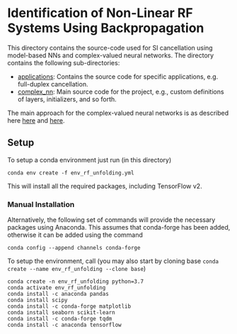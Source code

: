 # Identification of Non-Linear RF Systems Using Backpropagation

This directory contains the source-code used for SI cancellation using model-based NNs and complex-valued neural networks.
The directory contains the following sub-directories:

* [applications](./applications): Contains the source code for specific applications, e.g. full-duplex cancellation.
* [complex_nn](./complex_nn): Main source code for the project, e.g., custom definitions of layers, initializers, and so forth.

The main approach for the complex-valued neural networks is as described here [here](http://deeplearning.net/software/theano_versions/dev/proposals/complex_gradient.html) and [here](https://arxiv.org/abs/1005.5170).

## Setup

To setup a conda environment just run (in this directory)

```
conda env create -f env_rf_unfolding.yml
```

This will install all the required packages, including TensorFlow v2.

### Manual Installation

Alternatively, the following set of commands will provide the necessary packages using Anaconda.
This assumes that conda-forge has been added, otherwise it can be added using the command

```
conda config --append channels conda-forge
```

To setup the environment, call (you may also start by cloning base `conda create --name env_rf_unfolding --clone base`)

```
conda create -n env_rf_unfolding python=3.7
conda activate env_rf_unfolding
conda install -c anaconda pandas
conda install scipy
conda install -c conda-forge matplotlib
conda install seaborn scikit-learn
conda install -c conda-forge tqdm
conda install -c anaconda tensorflow
```
